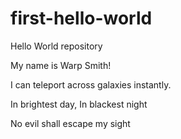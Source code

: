 # first-hello-world
Hello World repository

My name is Warp Smith!

I can teleport across galaxies instantly.

In brightest day, In blackest night

No evil shall escape my sight
